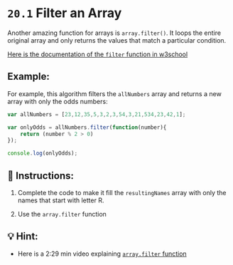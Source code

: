 # `20.1` Filter an Array

Another amazing function for arrays is `array.filter()`. 
It loops the entire original array and only returns the values that match a particular condition.

[Here is the documentation of the `filter` function in w3school](https://www.w3schools.com/jsref/jsref_filter.asp)

## Example:

For example, this algorithm filters the `allNumbers` array and returns a new array with only the odds numbers:

```js
var allNumbers = [23,12,35,5,3,2,3,54,3,21,534,23,42,1];

var onlyOdds = allNumbers.filter(function(number){
	return (number % 2 > 0)
});

console.log(onlyOdds);
```

## 📝 Instructions:

1. Complete the code to make it fill the `resultingNames` array with only the names that start with letter R.

2. Use the `array.filter` function

## 💡 Hint:

+ Here is a 2:29 min video explaining [`array.filter` function](https://www.youtube.com/watch?v=0qsFDFC2oEE)
